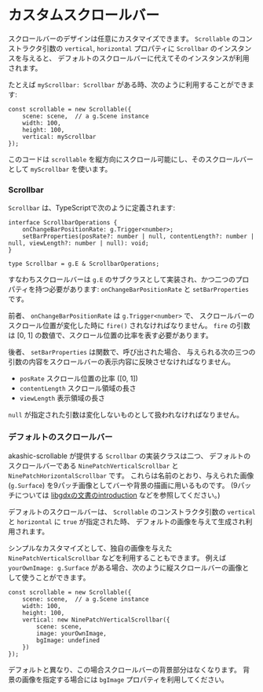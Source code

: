# カスタムスクロールバー

スクロールバーのデザインは任意にカスタマイズできます。
`Scrollable` のコンストラクタ引数の `vertical`, `horizontal` プロパティに `Scrollbar` のインスタンスを与えると、
デフォルトのスクロールバーに代えてそのインスタンスが利用されます。

たとえば `myScrollbar: Scrollbar` がある時、次のように利用することができます:

```
const scrollable = new Scrollable({
	scene: scene,  // a g.Scene instance
	width: 100,
	height: 100,
	vertical: myScrollbar
});
```

このコードは `scrollable` を縦方向にスクロール可能にし、そのスクロールバーとして `myScrollbar` を使います。

### Scrollbar

`Scrollbar` は、TypeScriptで次のように定義されます:

```
interface ScrollbarOperations {
	onChangeBarPositionRate: g.Trigger<number>;
	setBarProperties(posRate?: number | null, contentLength?: number | null, viewLength?: number | null): void;
}

type Scrollbar = g.E & ScrollbarOperations;
```

すなわちスクロールバーは `g.E` のサブクラスとして実装され、かつ二つのプロパティを持つ必要があります:
`onChangeBarPositionRate` と `setBarProperties` です。

前者、 `onChangeBarPositionRate` は `g.Trigger<number>` で、
スクロールバーのスクロール位置が変化した時に `fire()` されなければなりません。
`fire` の引数は [0, 1] の数値で、スクロール位置の比率を表す必要があります。

後者、 `setBarProperties` は関数で、呼び出された場合、
与えられる次の三つの引数の内容をスクロールバーの表示内容に反映させなければなりません。

 * `posRate` スクロール位置の比率 ([0, 1])
 * `contentLength` スクロール領域の長さ
 * `viewLength` 表示領域の長さ

`null` が指定された引数は変化しないものとして扱われなければなりません。

### デフォルトのスクロールバー

akashic-scrollable が提供する `Scrollbar` の実装クラスは二つ、
デフォルトのスクロールバーである `NinePatchVerticalScrollbar` と `NinePatchHorizontalScrollbar` です。
これらは名前のとおり、与えられた画像 (`g.Surface`) を9パッチ画像としてバーや背景の描画に用いるものです。
(9パッチについては [libgdxの文書のintroduction][9patch] などを参照してください。)

デフォルトのスクロールバーは、 `Scrollable` のコンストラクタ引数の `vertical` と `horizontal` に `true` が指定された時、
デフォルトの画像を与えて生成され利用されます。

シンプルなカスタマイズとして、独自の画像を与えた `NinePatchVerticalScrollbar` などを利用することもできます。
例えば `yourOwnImage: g.Surface` がある場合、次のように縦スクロールバーの画像として使うことができます。

```
const scrollable = new Scrollable({
	scene: scene,  // a g.Scene instance
	width: 100,
	height: 100,
	vertical: new NinePatchVerticalScrollbar({
		scene: scene,
		image: yourOwnImage,
		bgImage: undefined
	})
});
```

デフォルトと異なり、この場合スクロールバーの背景部分はなくなります。
背景の画像を指定する場合には `bgImage` プロパティを利用してください。

[9patch]: https://github.com/libgdx/libgdx/wiki/Ninepatches

